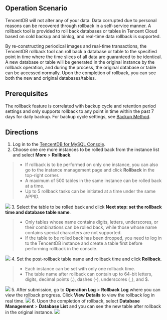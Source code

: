 ## Operation Scenario
TencentDB will not alter any of your data. Data corrupted due to personal reasons can be recovered through rollback in a self-service manner. A rollback tool is provided to roll back databases or tables in Tencent Cloud based on cold backup and binlog, and real-time data rollback is supported.

By re-constructing periodical images and real-time transactions, the TencentDB rollback tool can roll back a database or table to the specified point in time where the time slices of all data are guaranteed to be identical. A new database or table will be generated in the original instance by the rollback operation, and during the process, the original database or table can be accessed normally. Upon the completion of rollback, you can see both the new and original databases/tables.

## Prerequisites
The rollback feature is correlated with backup cycle and retention period settings and only supports rollback to any point in time within the past 7 days for daily backup. For backup cycle settings, see [Backup Method](https://intl.cloud.tencent.com/document/product/236/7513).

## Directions
1. Log in to the [TencentDB for MySQL Console](https://console.cloud.tencent.com/cdb).
2. Choose one ore more instances to be rolled back from the instance list and select **More** > **Rollback**.
>
>- If rollback is to be performed on only one instance, you can also go to the instance management page and click **Rollback** in the top-right corner.
>- A maximum of 500 tables in the same instance can be rolled back at a time.
>- Up to 5 rollback tasks can be initiated at a time under the same APPID.
>
![](https://main.qcloudimg.com/raw/85f08362342f02fb27ded34a487b4090.png)
3. Select the table to be rolled back and click **Next step: set the rollback time and database table name**.
>
>- Only tables whose name contains digits, letters, underscores, or their combinations can be rolled back, while those whose name contains special characters are not supported.
>- If the table to be rolled back has been dropped, you need to log in to the TencentDB instance and create a table first before performing rollback in the console.
>
![](https://main.qcloudimg.com/raw/6cb2fa4d3e8b0d795bd5bf19f8d69d86.png)
4. Set the post-rollback table name and rollback time and click **Rollback**.
>
>- Each instance can be set with only one rollback time.
>- The table name after rollback can contain up to 64-bit letters, digits, decimal points (.), dashes (-), underscores (_), and $.
>
![](https://main.qcloudimg.com/raw/62377981b147bdb453d79631b3557d12.png)
5. After submission, go to **Operation Log** > **Rollback Log** where you can view the rollback progress. Click **View Details** to view the rollback log in real time.
![](https://main.qcloudimg.com/raw/b5206b3c23d532553fb54dfc4fe7bfd0.png)
6. Upon the completion of rollback, select **Database Management** > **Database List** and you can see the new table after rollback in the original instance.
![](https://main.qcloudimg.com/raw/9b939d9a6a7da59092df0051f452b5cd.png)

